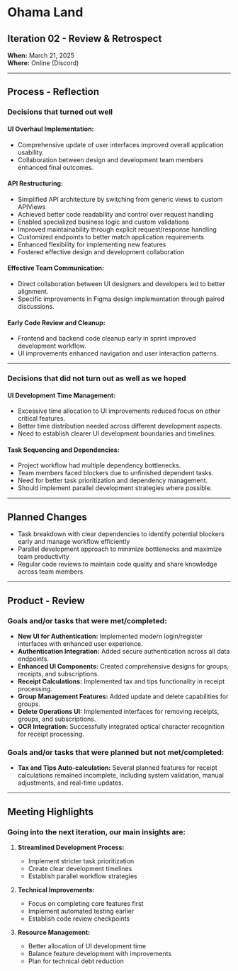 # Ohama Land

## Iteration 02 - Review & Retrospect

**When:** March 21, 2025  
**Where:** Online (Discord)

---

## Process - Reflection

### Decisions that turned out well

#### UI Overhaul Implementation:
- Comprehensive update of user interfaces improved overall application usability.
- Collaboration between design and development team members enhanced final outcomes.

#### API Restructuring:
- Simplified API architecture by switching from generic views to custom APIViews
- Achieved better code readability and control over request handling
- Enabled specialized business logic and custom validations
- Improved maintainability through explicit request/response handling
- Customized endpoints to better match application requirements
- Enhanced flexibility for implementing new features
- Fostered effective design and development collaboration

#### Effective Team Communication:
- Direct collaboration between UI designers and developers led to better alignment.
- Specific improvements in Figma design implementation through paired discussions.

#### Early Code Review and Cleanup:
- Frontend and backend code cleanup early in sprint improved development workflow.
- UI improvements enhanced navigation and user interaction patterns.

---

### Decisions that did not turn out as well as we hoped

#### UI Development Time Management:
- Excessive time allocation to UI improvements reduced focus on other critical features.
- Better time distribution needed across different development aspects.
- Need to establish clearer UI development boundaries and timelines.

#### Task Sequencing and Dependencies:
- Project workflow had multiple dependency bottlenecks.
- Team members faced blockers due to unfinished dependent tasks.
- Need for better task prioritization and dependency management.
- Should implement parallel development strategies where possible.

---

## Planned Changes
- Task breakdown with clear dependencies to identify potential blockers early and manage workflow efficiently
- Parallel development approach to minimize bottlenecks and maximize team productivity
- Regular code reviews to maintain code quality and share knowledge across team members

---

## Product - Review

### Goals and/or tasks that were met/completed:
- **New UI for Authentication:** Implemented modern login/register interfaces with enhanced user experience.
- **Authentication Integration:** Added secure authentication across all data endpoints.
- **Enhanced UI Components:** Created comprehensive designs for groups, receipts, and subscriptions.
- **Receipt Calculations:** Implemented tax and tips functionality in receipt processing.
- **Group Management Features:** Added update and delete capabilities for groups.
- **Delete Operations UI:** Implemented interfaces for removing receipts, groups, and subscriptions.
- **OCR Integration:** Successfully integrated optical character recognition for receipt processing.

### Goals and/or tasks that were planned but not met/completed:
- **Tax and Tips Auto-calculation:** Several planned features for receipt calculations remained incomplete, including system validation, manual adjustments, and real-time updates.

---

## Meeting Highlights

### Going into the next iteration, our main insights are:
1. **Streamlined Development Process:**
    - Implement stricter task prioritization
    - Create clear development timelines
    - Establish parallel workflow strategies

2. **Technical Improvements:**
    - Focus on completing core features first
    - Implement automated testing earlier
    - Establish code review checkpoints

3. **Resource Management:**
    - Better allocation of UI development time
    - Balance feature development with improvements
    - Plan for technical debt reduction
